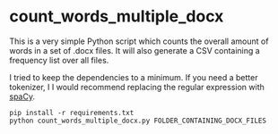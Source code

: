 # count_words_multiple_docx
This is a very simple Python script which counts the overall amount of words in a set of .docx files.
It will also generate a CSV containing a frequency list over all files.

I tried to keep the dependencies to a minimum. If you need a better tokenizer, I I would recommend replacing the regular expression with [spaCy](https://spacy.io/).

```
pip install -r requirements.txt
python count_words_multiple_docx.py FOLDER_CONTAINING_DOCX_FILES
```
